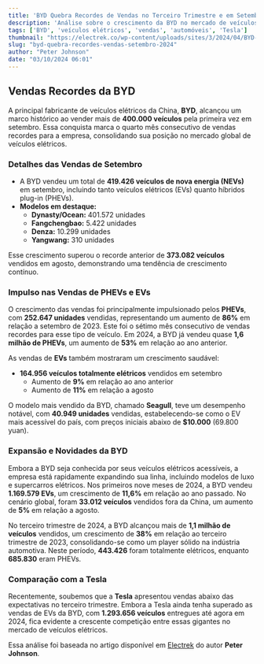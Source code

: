 ```yaml
---
title: 'BYD Quebra Recordes de Vendas no Terceiro Trimestre e em Setembro'
description: 'Análise sobre o crescimento da BYD no mercado de veículos elétricos e suas vendas recordes em setembro de 2024.'
tags: ['BYD', 'veículos elétricos', 'vendas', 'automóveis', 'Tesla']
thumbnail: "https://electrek.co/wp-content/uploads/sites/3/2024/04/BYD-new-EVs-2.jpeg?quality=82&strip=all&w=1400"
slug: "byd-quebra-recordes-vendas-setembro-2024"
author: "Peter Johnson"
date: "03/10/2024 06:01"
---
```


## Vendas Recordes da BYD

A principal fabricante de veículos elétricos da China, **BYD**, alcançou um marco histórico ao vender mais de **400.000 veículos** pela primeira vez em setembro. Essa conquista marca o quarto mês consecutivo de vendas recordes para a empresa, consolidando sua posição no mercado global de veículos elétricos.

### Detalhes das Vendas de Setembro

- A BYD vendeu um total de **419.426 veículos de nova energia (NEVs)** em setembro, incluindo tanto veículos elétricos (EVs) quanto híbridos plug-in (PHEVs).
- **Modelos em destaque:**  
  - **Dynasty/Ocean:** 401.572 unidades  
  - **Fangchengbao:** 5.422 unidades  
  - **Denza:** 10.299 unidades  
  - **Yangwang:** 310 unidades  

Esse crescimento superou o recorde anterior de **373.082 veículos** vendidos em agosto, demonstrando uma tendência de crescimento contínuo.

### Impulso nas Vendas de PHEVs e EVs

O crescimento das vendas foi principalmente impulsionado pelos **PHEVs**, com **252.647 unidades** vendidas, representando um aumento de **86%** em relação a setembro de 2023. Este foi o sétimo mês consecutivo de vendas recordes para esse tipo de veículo. Em 2024, a BYD já vendeu quase **1,6 milhão de PHEVs**, um aumento de **53%** em relação ao ano anterior.

As vendas de **EVs** também mostraram um crescimento saudável:  
- **164.956 veículos totalmente elétricos** vendidos em setembro  
  - Aumento de **9%** em relação ao ano anterior  
  - Aumento de **11%** em relação a agosto  

O modelo mais vendido da BYD, chamado **Seagull**, teve um desempenho notável, com **40.949 unidades** vendidas, estabelecendo-se como o EV mais acessível do país, com preços iniciais abaixo de **$10.000** (69.800 yuan).

### Expansão e Novidades da BYD

Embora a BYD seja conhecida por seus veículos elétricos acessíveis, a empresa está rapidamente expandindo sua linha, incluindo modelos de luxo e supercarros elétricos. Nos primeiros nove meses de 2024, a BYD vendeu **1.169.579 EVs**, um crescimento de **11,6%** em relação ao ano passado. No cenário global, foram **33.012 veículos** vendidos fora da China, um aumento de **5%** em relação a agosto.

No terceiro trimestre de 2024, a BYD alcançou mais de **1,1 milhão de veículos** vendidos, um crescimento de **38%** em relação ao terceiro trimestre de 2023, consolidando-se como um player sólido na indústria automotiva. Neste período, **443.426** foram totalmente elétricos, enquanto **685.830** eram PHEVs.

### Comparação com a Tesla

Recentemente, soubemos que a **Tesla** apresentou vendas abaixo das expectativas no terceiro trimestre. Embora a Tesla ainda tenha superado as vendas de EVs da BYD, com **1.293.656 veículos** entregues até agora em 2024, fica evidente a crescente competição entre essas gigantes no mercado de veículos elétricos.

Essa análise foi baseada no artigo disponível em [Electrek](https://electrek.co/2024/10/02/byd-shatters-q3-september-sales-records/) do autor **Peter Johnson**.